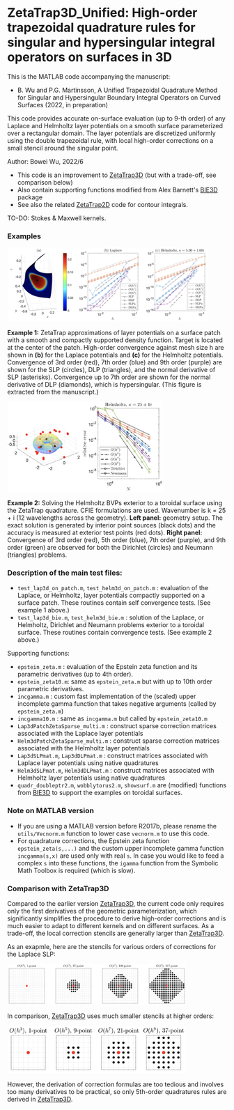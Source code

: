 # ZetaTrap3D_Unified: High-order trapezoidal quadrature rules for singular and hypersingular integral operators on surfaces in 3D

This is the MATLAB code accompanying the manuscript: 

* B. Wu and P.G. Martinsson, A Unified Trapezoidal Quadrature Method for Singular and Hypersingular Boundary Integral Operators on Curved Surfaces (2022, in preparation)

This code provides accurate on-surface evaluation (up to 9-th order) of any Laplace and Helmholtz layer potentials on a smooth surface parameterized over a rectangular domain. The layer potentials are discretized uniformly using the double trapezoidal rule, with local high-order corrections on a small stencil around the singular point.

Author: Bowei Wu, 2022/6

- This code is an improvement to [ZetaTrap3D](https://github.com/bobbielf2/ZetaTrap3D) (but with a trade-off, see comparison below)
- Also contain supporting functions modified from Alex Barnett's [BIE3D](https://github.com/ahbarnett/BIE3D) package
- See also the related [ZetaTrap2D](https://github.com/bobbielf2/ZetaTrap2D) code for contour integrals.

TO-DO: Stokes & Maxwell kernels.

### Examples

<img src="convergence_on_patch.png" style="zoom:45%;" />

**Example 1:** ZetaTrap approximations of layer potentials on a surface patch with a smooth and compactly supported density function. Target is located at the center of the patch. High-order convergence against mesh size h are shown in **(b)** for the Laplace potentials and **(c)** for the Helmholtz potentials. Convergence of 3rd order (red), 7th order (blue) and 9th order (purple) are shown for the SLP (circles), DLP (triangles), and the normal derivative of SLP (asterisks). Convergence up to 7th order are shown for the normal derivative of DLP (diamonds), which is hypersingular.  (This figure is extracted from the manuscript.)

<img src="convergence_helm_bie.png" style="zoom:35%;" />

**Example 2:** Solving the Helmholtz BVPs exterior to a toroidal surface using the ZetaTrap quadrature. CFIE formulations are used. Wavenumber is k = 25 + i (12 wavelengths across the geometry). **Left panel:** geometry setup. The exact solution is generated by interior point sources (black dots) and the accuracy is measured at exterior test points (red dots). **Right panel:** Convergence of 3rd order (red), 5th order (blue), 7th order (purple), and 9th order (green) are observed for both the Dirichlet (circles) and Neumann (triangles) problems.

### Description of the main test files:

* `test_lap3d_on_patch.m`, `test_helm3d_on_patch.m` : evaluation of the Laplace, or Helmholtz, layer potentials compactly supported on a surface patch. These routines contain self convergence tests. (See example 1 above.)
* `test_lap3d_bie.m`, `test_helm3d_bie.m` : solution of the Laplace, or Helmholtz, Dirichlet and Neumann problems exterior to a toroidal surface. These routines contain convergence tests. (See example 2 above.)

Supporting functions:

* `epstein_zeta.m` : evaluation of the Epstein zeta function and its parametric derivatives (up to 4th order).
* `epstein_zeta10.m`: same as `epstein_zeta.m` but with up to 10th order parametric derivatives.
* `incgamma.m` : custom fast implementation of the (scaled) upper incomplete gamma function that takes negative arguments (called by `epstein_zeta.m`)
* `incgamma10.m` : same as `incgamma.m` but called by `epstein_zeta10.m`
* `Lap3dPatchZetaSparse_multi.m` : construct sparse correction matrices associated with the Laplace layer potentials
* `Helm3dPatchZetaSparse_multi.m` : construct sparse correction matrices associated with the Helmholtz layer potentials
* `Lap3dSLPmat.m`, `Lap3dDLPmat.m` : construct matrices associated with Laplace layer potentials using native quadratures
* `Helm3dSLPmat.m`, `Helm3dDLPmat.m` : construct matrices associated with Helmholtz layer potentials using native quadratures
* `quadr_doubleptr2.m`, `wobblytorus2.m`, `showsurf.m` are (modified) functions from [BIE3D](https://github.com/ahbarnett/BIE3D) to support the examples on toroidal surfaces.

### Note on MATLAB version

- If you are using a MATLAB version before R2017b, please rename the `utils/Vecnorm.m` function to lower case `vecnorm.m` to use this code.
- For quadrature corrections, the Epstein zeta function `epstein_zeta(s,...)` and the custom upper incomplete gamma function `incgamma(s,x)` are used only with real `s`. In case you would like to feed a complex `s` into these functions, the `igamma` function from the Symbolic Math Toolbox is required (which is slow).

### Comparison with ZetaTrap3D

Compared to the earlier version [ZetaTrap3D](https://github.com/bobbielf2/ZetaTrap3D), the current code only requires only the first derivatives of the geometric parameterization, which significantly simplifies the procedure to derive high-order corrections and is much easier to adapt to different kernels and on different surfaces. As a trade-off, the local correction stencils are generally larger than [ZetaTrap3D](https://github.com/bobbielf2/ZetaTrap3D).

As an exapmle, here are the stencils for various orders of corrections for the Laplace SLP:

<img src="stencils_slp.png" style="zoom:40%;" />

In comparison, [ZetaTrap3D](https://github.com/bobbielf2/ZetaTrap3D) uses much smaller stencils at higher orders:

<img src="stencils_old.png" style="zoom:40%;" />

However, the derivation of correction formulas are too tedious and involves too many derivatives to be practical, so only 5th-order quadratures rules are derived in [ZetaTrap3D](https://github.com/bobbielf2/ZetaTrap3D).
